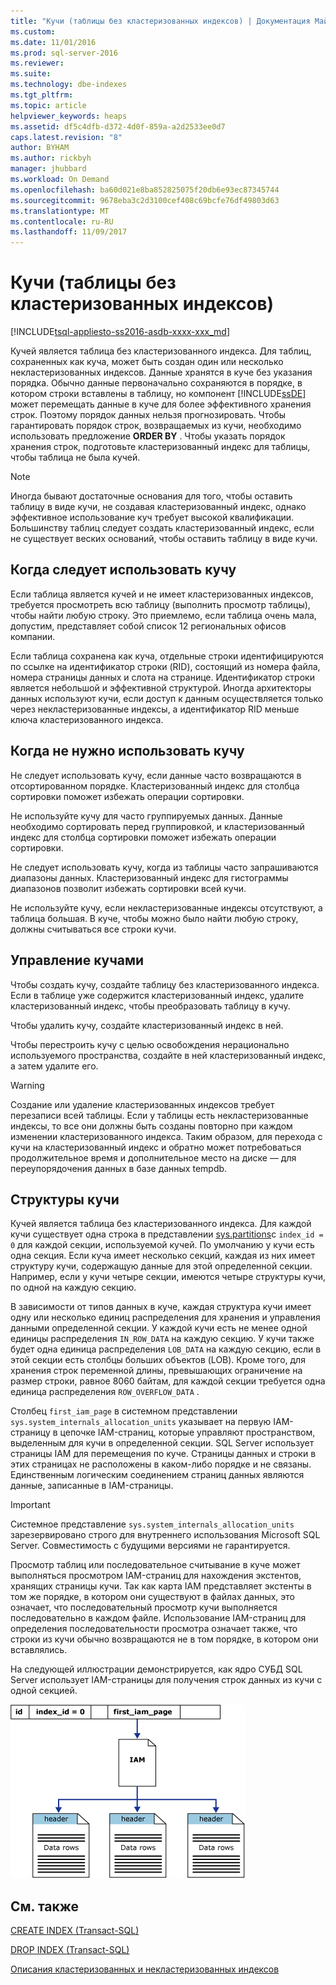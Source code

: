 ```yaml
---
title: "Кучи (таблицы без кластеризованных индексов) | Документация Майкрософт"
ms.custom: 
ms.date: 11/01/2016
ms.prod: sql-server-2016
ms.reviewer: 
ms.suite: 
ms.technology: dbe-indexes
ms.tgt_pltfrm: 
ms.topic: article
helpviewer_keywords: heaps
ms.assetid: df5c4dfb-d372-4d0f-859a-a2d2533ee0d7
caps.latest.revision: "8"
author: BYHAM
ms.author: rickbyh
manager: jhubbard
ms.workload: On Demand
ms.openlocfilehash: ba60d021e8ba852825075f20db6e93ec87345744
ms.sourcegitcommit: 9678eba3c2d3100cef408c69bcfe76df49803d63
ms.translationtype: MT
ms.contentlocale: ru-RU
ms.lasthandoff: 11/09/2017
---
```

# <a name="heaps-tables-without-clustered-indexes"></a>Кучи (таблицы без кластеризованных индексов)
[!INCLUDE[tsql-appliesto-ss2016-asdb-xxxx-xxx_md](../../includes/tsql-appliesto-ss2016-asdb-xxxx-xxx-md.md)]

  Кучей является таблица без кластеризованного индекса. Для таблиц, сохраненных как куча, может быть создан один или несколько некластеризованных индексов. Данные хранятся в куче без указания порядка. Обычно данные первоначально сохраняются в порядке, в котором строки вставлены в таблицу, но компонент [!INCLUDE[ssDE](../../includes/ssde-md.md)] может перемещать данные в куче для более эффективного хранения строк. Поэтому порядок данных нельзя прогнозировать. Чтобы гарантировать порядок строк, возвращаемых из кучи, необходимо использовать предложение **ORDER BY** . Чтобы указать порядок хранения строк, подготовьте кластеризованный индекс для таблицы, чтобы таблица не была кучей.  
  
> [!NOTE]  
>  Иногда бывают достаточные основания для того, чтобы оставить таблицу в виде кучи, не создавая кластеризованный индекс, однако эффективное использование куч требует высокой квалификации. Большинству таблиц следует создать кластеризованный индекс, если не существует веских оснований, чтобы оставить таблицу в виде кучи.  
  
## <a name="when-to-use-a-heap"></a>Когда следует использовать кучу  
 Если таблица является кучей и не имеет кластеризованных индексов, требуется просмотреть всю таблицу (выполнить просмотр таблицы), чтобы найти любую строку. Это приемлемо, если таблица очень мала, допустим, представляет собой список 12 региональных офисов компании.  
  
 Если таблица сохранена как куча, отдельные строки идентифицируются по ссылке на идентификатор строки (RID), состоящий из номера файла, номера страницы данных и слота на странице. Идентификатор строки является небольшой и эффективной структурой. Иногда архитекторы данных используют кучи, если доступ к данным осуществляется только через некластеризованные индексы, а идентификатор RID меньше ключа кластеризованного индекса.  
  
## <a name="when-not-to-use-a-heap"></a>Когда не нужно использовать кучу  
 Не следует использовать кучу, если данные часто возвращаются в отсортированном порядке. Кластеризованный индекс для столбца сортировки поможет избежать операции сортировки.  
  
 Не используйте кучу для часто группируемых данных. Данные необходимо сортировать перед группировкой, и кластеризованный индекс для столбца сортировки поможет избежать операции сортировки.  
  
 Не следует использовать кучу, когда из таблицы часто запрашиваются диапазоны данных.  Кластеризованный индекс для гистограммы диапазонов позволит избежать сортировки всей кучи.  
  
 Не используйте кучу, если некластеризованные индексы отсутствуют, а таблица большая. В куче, чтобы можно было найти любую строку, должны считываться все строки кучи.  
  
## <a name="managing-heaps"></a>Управление кучами  
 Чтобы создать кучу, создайте таблицу без кластеризованного индекса. Если в таблице уже содержится кластеризованный индекс, удалите кластеризованный индекс, чтобы преобразовать таблицу в кучу.  
  
 Чтобы удалить кучу, создайте кластеризованный индекс в ней.  
  
 Чтобы перестроить кучу с целью освобождения нерационально используемого пространства, создайте в ней кластеризованный индекс, а затем удалите его.  
  
> [!WARNING]  
>  Создание или удаление кластеризованных индексов требует перезаписи всей таблицы. Если у таблицы есть некластеризованные индексы, то все они должны быть созданы повторно при каждом изменении кластеризованного индекса. Таким образом, для перехода с кучи на кластеризованный индекс и обратно может потребоваться продолжительное время и дополнительное место на диске — для переупорядочения данных в базе данных tempdb.  

## <a name="heap-structures"></a>Структуры кучи


Кучей является таблица без кластеризованного индекса. Для каждой кучи существует одна строка в представлении [sys.partitions](../../relational-databases/system-catalog-views/sys-partitions-transact-sql.md)с `index_id = 0` для каждой секции, используемой кучей. По умолчанию у кучи есть одна секция. Если куча имеет несколько секций, каждая из них имеет структуру кучи, содержащую данные для этой определенной секции. Например, если у кучи четыре секции, имеются четыре структуры кучи, по одной на каждую секцию.

В зависимости от типов данных в куче, каждая структура кучи имеет одну или несколько единиц распределения для хранения и управления данными определенной секции. У каждой кучи есть не менее одной единицы распределения `IN_ROW_DATA` на каждую секцию. У кучи также будет одна единица распределения `LOB_DATA` на каждую секцию, если в этой секции есть столбцы больших объектов (LOB). Кроме того, для хранения строк переменной длины, превышающих ограничение на размер строки, равное 8060 байтам, для каждой секции требуется одна единица распределения `ROW_OVERFLOW_DATA` .

Столбец `first_iam_page` в системном представлении `sys.system_internals_allocation_units` указывает на первую IAM-страницу в цепочке IAM-страниц, которые управляют пространством, выделенным для кучи в определенной секции. SQL Server использует страницы IAM для перемещения по куче. Страницы данных и строки в этих страницах не расположены в каком-либо порядке и не связаны. Единственным логическим соединением страниц данных являются данные, записанные в IAM-страницы.

> [!IMPORTANT]  
> Системное представление `sys.system_internals_allocation_units` зарезервировано строго для внутреннего использования Microsoft SQL Server. Совместимость с будущими версиями не гарантируется.
 
Просмотр таблиц или последовательное считывание в куче может выполняться просмотром IAM-страниц для нахождения экстентов, хранящих страницы кучи. Так как карта IAM представляет экстенты в том же порядке, в котором они существуют в файлах данных, это означает, что последовательный просмотр кучи выполняется последовательно в каждом файле. Использование IAM-страниц для определения последовательности просмотра означает также, что строки из кучи обычно возвращаются не в том порядке, в котором они вставлялись.

На следующей иллюстрации демонстрируется, как ядро СУБД SQL Server использует IAM-страницы для получения строк данных из кучи с одной секцией. 

![куча_iam](../../relational-databases/indexes/media/iam-heap.gif)

  
## <a name="related-content"></a>См. также  
 [CREATE INDEX (Transact-SQL)](../../t-sql/statements/create-index-transact-sql.md)  
  
 [DROP INDEX (Transact-SQL)](../../t-sql/statements/drop-index-transact-sql.md)  
  
 [Описания кластеризованных и некластеризованных индексов](../../relational-databases/indexes/clustered-and-nonclustered-indexes-described.md)  
  
  
